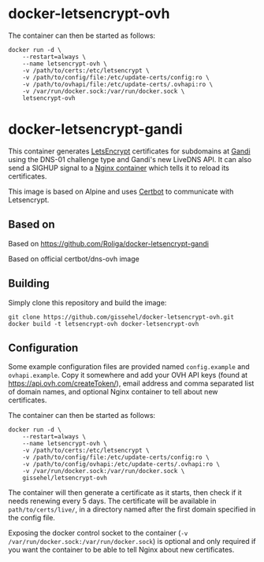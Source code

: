 docker-letsencrypt-ovh
======================

The container can then be started as follows:

	docker run -d \
		--restart=always \
		--name letsencrypt-ovh \
		-v /path/to/certs:/etc/letsencrypt \
		-v /path/to/config/file:/etc/update-certs/config:ro \
		-v /path/to/ovhapi/file:/etc/update-certs/.ovhapi:ro \
		-v /var/run/docker.sock:/var/run/docker.sock \
		letsencrypt-ovh

docker-letsencrypt-gandi
========================

This container generates [LetsEncrypt](https://www.letsencrypt.org) certificates for subdomains at [Gandi](https://www.ovh.com) using the DNS-01 challenge type and Gandi's new LiveDNS API. It can also send a SIGHUP signal to a [Nginx container](https://store.docker.com/images/nginx) which tells it to reload its certificates.

This image is based on Alpine and uses [Certbot](https://certbot.eff.org/) to communicate with Letsencrypt.

Based on
--------

Based on https://github.com/Roliga/docker-letsencrypt-gandi

Based on official certbot/dns-ovh image

Building
--------

Simply clone this repository and build the image:

	git clone https://github.com/gissehel/docker-letsencrypt-ovh.git
	docker build -t letsencrypt-ovh docker-letsencrypt-ovh

Configuration
-------------

Some example configuration files are provided named `config.example` and `ovhapi.example`. Copy it somewhere and add your OVH API keys (found at https://api.ovh.com/createToken/), email address and comma separated list of domain names, and optional Nginx container to tell about new certificates.

The container can then be started as follows:

	docker run -d \
		--restart=always \
		--name letsencrypt-ovh \
		-v /path/to/certs:/etc/letsencrypt \
		-v /path/to/config/file:/etc/update-certs/config:ro \
		-v /path/to/config/ovhapi:/etc/update-certs/.ovhapi:ro \
		-v /var/run/docker.sock:/var/run/docker.sock \
		gissehel/letsencrypt-ovh

The container will then generate a certificate as it starts, then check if it needs renewing every 5 days. The certificate will be available in `path/to/certs/live/`, in a directory named after the first domain specified in the config file.

Exposing the docker control socket to the container (`-v /var/run/docker.sock:/var/run/docker.sock`) is optional and only required if you want the container to be able to tell Nginx about new certificates.
